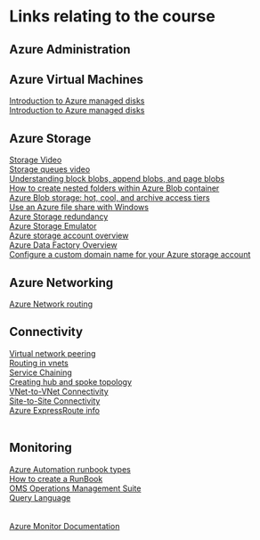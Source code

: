 # Links relating to the course

## Azure Administration

## Azure Virtual Machines
[Introduction to Azure managed disks](https://docs.microsoft.com/en-us/azure/virtual-machines/windows/managed-disks-overview)
<BR>
[Introduction to Azure managed disks](https://docs.microsoft.com/en-us/azure/virtual-machines/windows/managed-disks-overview)
<BR>

## Azure Storage
[Storage Video](https://channel9.msdn.com/events/Build/2018/BRK2112?term=%22azure%20storage%22&sortBy=recent&lang-en=true&pageSize=15)
<BR>
[Storage queues video](https://www.youtube.com/watch?v=Tu9WGaePtBA)
<BR>
[Understanding block blobs, append blobs, and page blobs](https://docs.microsoft.com/en-us/rest/api/storageservices/understanding-block-blobs--append-blobs--and-page-blobs)
<BR>
[How to create nested folders within Azure Blob container](https://fsou1.github.io/Nested_folders_with_azure_blob_storage/)
<BR>
[Azure Blob storage: hot, cool, and archive access tiers](https://docs.microsoft.com/en-us/azure/storage/blobs/storage-blob-storage-tiers)
<BR>
[Use an Azure file share with Windows](https://docs.microsoft.com/en-us/azure/storage/files/storage-how-to-use-files-windows#using-an-azure-file-share-with-windows)
<BR>
[Azure Storage redundancy](https://docs.microsoft.com/en-us/azure/storage/common/storage-redundancy)
<BR>
[Azure Storage Emulator](https://docs.microsoft.com/en-us/azure/storage/common/storage-use-emulator)
<BR>
[Azure storage account overview](https://docs.microsoft.com/en-us/azure/storage/common/storage-account-overview)
<BR>
[Azure Data Factory Overview](https://azure.microsoft.com/en-au/resources/videos/azure-data-factory-overview/)
<BR>
[Configure a custom domain name for your Azure storage account](https://docs.microsoft.com/en-us/azure/storage/blobs/storage-custom-domain-name)
<BR>

## Azure Networking

[Azure Network routing](https://docs.microsoft.com/en-us/azure/virtual-network/virtual-networks-udr-overview)

## Connectivity

[Virtual network peering](https://docs.microsoft.com/en-us/azure/virtual-network/virtual-network-peering-overview)
<BR>
[Routing in vnets](https://docs.microsoft.com/en-us/azure/virtual-network/virtual-networks-udr-overview)  
[Service Chaining](https://docs.microsoft.com/en-us/azure/virtual-network/virtual-networks-udr-overview#user-defined)  
[Creating hub and spoke topology](https://docs.microsoft.com/en-us/azure/architecture/reference-architectures/hybrid-networking/hub-spoke?toc=%2fazure%2fvirtual-network%2ftoc.json)
<BR>
[VNet-to-VNet Connectivity](https://docs.microsoft.com/en-us/azure/vpn-gateway/vpn-gateway-howto-vnet-vnet-resource-manager-portal#vnet-to-vnet)  
[Site-to-Site Connectivity](https://docs.microsoft.com/en-us/azure/vpn-gateway/vpn-gateway-howto-site-to-site-resource-manager-portal)
<BR>
[Azure ExpressRoute info](https://docs.microsoft.com/en-us/azure/expressroute/expressroute-faqs)  
<BR>

  
## Monitoring
[Azure Automation runbook types](https://docs.microsoft.com/en-us/azure/automation/automation-runbook-types)
<BR>
[How to create a RunBook](https://docs.microsoft.com/en-us/azure/automation/automation-first-runbook-textual)
<BR>
[OMS Operations Management Suite](https://azure.microsoft.com/en-au/resources/videos/operations-management-suite-oms-overview/)
<BR>
[Query Language](https://docs.microsoft.com/en-us/azure/azure-monitor/log-query/query-language)  
<BR>  
[Azure Monitor Documentation](https://docs.microsoft.com/en-us/azure/azure-monitor/)
<BR>
[]()   
<BR>
[]()
<BR>
[]()    
